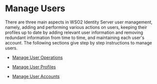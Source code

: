 # Manage Users 

There are three main aspects in WSO2 Identity Server user management, namely, adding and performing various actions on users, keeping their profiles up to date by adding relevant user information and removing redundant information from time to time, and maintaining each user's account. The following sections give step by step instructions to manage users. 

- [Manage User Operations](../../user-mgt/manage-user-overview) 

- [Manage User Profiles](../../user-mgt/user-profile) 

- [Manage User Accounts](../../user-mgt/user-account-overview)